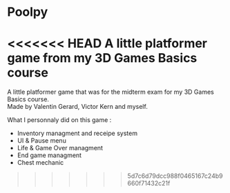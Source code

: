 # Poolpy
<<<<<<< HEAD
A little platformer game from my 3D Games Basics course
=======
A little platformer game that was for the midterm exam for my 3D Games Basics course.<br/>
Made by Valentin Gerard, Victor Kern and myself.

What I personnaly did on this game : 

- Inventory managment and receipe system
- UI & Pause menu
- Life & Game Over managment
- End game managment 
- Chest mechanic
>>>>>>> 5d7c6d79dcc988f0465167c24b9660f71432c21f
